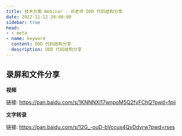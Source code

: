 ```yaml
---
title: 技术方案 Webinar - 邓老师 DDD 代码结构分享
date: 2022-11-12 20:00:00
sidebar: true
head:
- - meta
- name: keyword
  content: DDD 代码结构分享
  description: DDD 代码结构分享
---
```


## 录屏和文件分享


**视频**

链接: https://pan.baidu.com/s/1KNNNXl17wnpoM5Q2fvFChQ?pwd=fpii 

**文字转录**

链接: https://pan.baidu.com/s/12G_-ouD-bVccux4QvDdyrw?pwd=rses 
